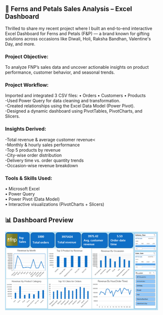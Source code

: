<h2>
 🎯 Ferns and Petals Sales Analysis – Excel Dashboard
</h2>

<p>
Thrilled to share my recent project where I built an end-to-end interactive Excel Dashboard for Ferns and Petals (F&P) — a brand known for gifting solutions across occasions like Diwali, Holi, Raksha Bandhan, Valentine's Day, and more.
</p>

<h3>
Project Objective:
</h3>
<p>
To analyze FNP’s sales data and uncover actionable insights on product performance, customer behavior, and seasonal trends.
</p>
 
<h3>
Project Workflow:
</h3>
<p>
Imported and integrated 3 CSV files:
 • Orders
 • Customers
 • Products
<br>
-Used Power Query for data cleaning and transformation.<br>
-Created relationships using the Excel Data Model (Power Pivot).<br>
-Designed a dynamic dashboard using PivotTables, PivotCharts, and Slicers.<br>
 
<h3>
Insights Derived:
</h3>
<p>-Total revenue & average customer revenue<<br>
-Monthly & hourly sales performance<br>
-Top 5 products by revenue<br>
-City-wise order distribution<br>
-Delivery time vs. order quantity trends<br>
-Occasion-wise revenue breakdown<br>
</p>
 
<h3>
Tools & Skills Used:
</h3>
<p>
 • Microsoft Excel<br>
 • Power Query<br>
 • Power Pivot (Data Model)<br>
 • Interactive visualizations (PivotCharts + Slicers)<br>
</p>


## 📊 Dashboard Preview
![Dashboard](https://github.com/shaifalijain789/Fern-and-Petal-Sales-Analysis/blob/main/dashboard.PNG?raw=true)

